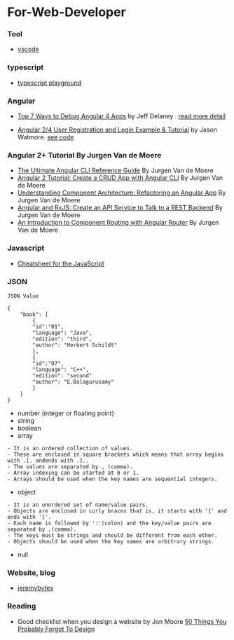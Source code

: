 # For-Web-Developer

### Tool
- [vscode](https://code.visualstudio.com)

###  typescript
- [typescript playground](https://www.typescriptlang.org/play/index.html)

### Angular

- [Top 7 Ways to Debug Angular 4 Apps](https://www.youtube.com/watch?v=gxixM90vo9Y) by Jeff Delaney . [read more detail](https://angularfirebase.com/lessons/methods-for-debugging-an-angular-application/) 

- [Angular 2/4 User Registration and Login Example & Tutorial](http://jasonwatmore.com/post/2016/09/29/angular-2-user-registration-and-login-example-tutorial) by Jason Watmore. [ see code ](https://github.com/cornflourblue/angular2-jwt-authentication-example)

### Angular 2+ Tutorial By Jurgen Van de Moere
- [The Ultimate Angular CLI Reference Guide](https://www.sitepoint.com/ultimate-angular-cli-reference/) By Jurgen Van de Moere
- [Angular 2 Tutorial: Create a CRUD App with Angular CLI](https://www.sitepoint.com/angular-2-tutorial/) By Jurgen Van de Moere
- [Understanding Component Architecture: Refactoring an Angular App](https://www.sitepoint.com/understanding-component-architecture-angular/) By Jurgen Van de Moere
- [Angular and RxJS: Create an API Service to Talk to a REST Backend](https://www.sitepoint.com/angular-rxjs-create-api-service-rest-backend/) By Jurgen Van de Moere
- [An Introduction to Component Routing with Angular Router](https://www.sitepoint.com/component-routing-angular-router/) By Jurgen Van de Moere

### Javascript
- [Cheatsheet for the JavaScript ](https://github.com/mbeaudru/modern-js-cheatsheet)

### JSON
`JSON Value`
```
{
	"book": [
		{
		"id":"01",
		"language": "Java",
		"edition": "third",
		"author": "Herbert Schildt"
		},
		{
		"id":"07",
		"language": "C++",
		"edition": "second"
		"author": "E.Balagurusamy"
		}
	]
}

```
- number (integer or floating point)
- string
- boolean
- array
```
- It is an ordered collection of values.
- These are enclosed in square brackets which means that array begins with .[. andends with .]..
- The values are separated by , (comma).
- Array indexing can be started at 0 or 1.
- Arrays should be used when the key names are sequential integers.

```

- object
```
- It is an unordered set of name/value pairs.
- Objects are enclosed in curly braces that is, it starts with '{' and ends with '}'.
- Each name is followed by ':'(colon) and the key/value pairs are separated by ,(comma).
- The keys must be strings and should be different from each other.
- Objects should be used when the key names are arbitrary strings.
```
- null

### Website, blog
- [jeremybytes](http://www.jeremybytes.com/)

### Reading
- Good checklist when you design a website by Jon Moore [50 Things You Probably Forgot To Design](https://medium.com/ux-power-tools/50-things-you-probably-forgot-to-design-7a288b0ef914)


